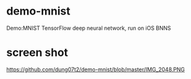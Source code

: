# demo-mnist
Demo:MNIST TensorFlow deep neural network, run on iOS BNNS

# screen shot
https://github.com/dung07t2/demo-mnist/blob/master/IMG_2048.PNG

